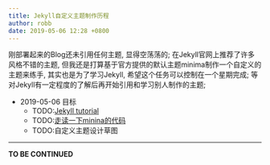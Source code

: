 ```yaml
---
title: Jekyll自定义主题制作历程
author: robb
date: 2019-05-06 12:28 +0800
---
```

刚部署起来的Blog还未引用任何主题, 显得空荡荡的; 在Jekyll官网上推荐了许多风格不错的主题, 但我还是打算基于官方提供的默认主题minima制作一个自定义的主题来练手, 其实也是为了学习Jekyll, 希望这个任务可以控制在一个星期完成; 等对Jekyll有一定程度的了解后再开始引用和学习别人制作的主题;

* 2019-05-06 目标
  * TODO:[Jekyll tutorial](https://jekyllrb.com/tutorials/home/)
  * TODO:[走读一下minina的代码](https://github.com/jekyll/minima)
  * TODO:自定义主题设计草图

---

**TO BE CONTINUED**